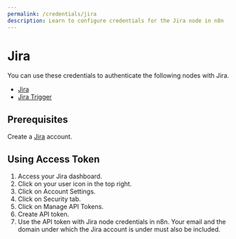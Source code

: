 ```yaml
---
permalink: /credentials/jira
description: Learn to configure credentials for the Jira node in n8n
---
```


# Jira

You can use these credentials to authenticate the following nodes with Jira.
- [Jira](../../nodes-library/nodes/Jira/README.md)
- [Jira Trigger](../../nodes-library/trigger-nodes/JiraTrigger/README.md)

## Prerequisites

Create a [Jira](https://www.JIRA.com/) account.

## Using Access Token

1. Access your Jira dashboard.
2. Click on your user icon in the top right.
3. Click on Account Settings.
4. Click on Security tab.
5. Click on Manage API Tokens.
6. Create API token.
7. Use the API token with Jira node credentials in n8n. Your email and the domain under which the Jira account is under must also be included.
